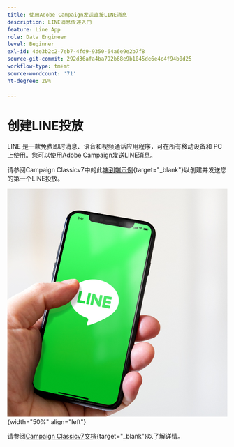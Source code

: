 ```yaml
---
title: 使用Adobe Campaign发送直接LINE消息
description: LINE消息传递入门
feature: Line App
role: Data Engineer
level: Beginner
exl-id: 4de3b2c2-7eb7-4fd9-9350-64a6e9e2b7f8
source-git-commit: 292d36afa4ba792b68e9b1045de6e4c4f94b0d25
workflow-type: tm+mt
source-wordcount: '71'
ht-degree: 29%

---
```


# 创建LINE投放

LINE 是一款免费即时消息、语音和视频通话应用程序，可在所有移动设备和 PC 上使用。您可以使用Adobe Campaign发送LINE消息。

请参阅Campaign Classicv7中的此[端到端示例](https://experienceleague.adobe.com/docs/campaign-classic/using/sending-messages/line-channel.html?lang=zh-Hans#example--create-and-send-a-personalized-line-message){target="_blank"}以创建并发送您的第一个LINE投放。

![](../assets/do-not-localize/LINE-msg.jpeg){width="50%" align="left"}

请参阅[Campaign Classicv7文档](https://experienceleague.adobe.com/docs/campaign-classic/using/sending-messages/line-channel.html?lang=zh-Hans){target="_blank"}以了解详情。


